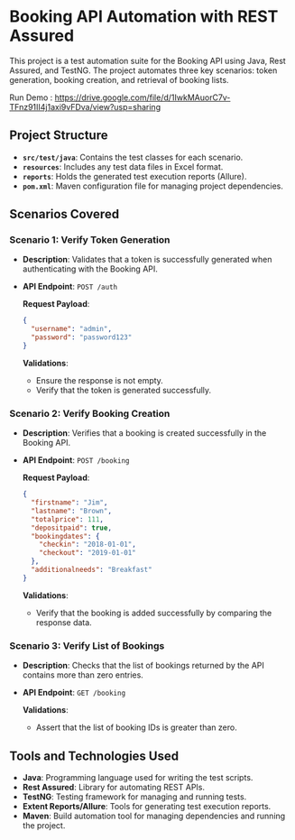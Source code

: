 
# Booking API Automation with REST Assured

This project is a test automation suite for the Booking API using Java, Rest Assured, and TestNG. The project automates three key scenarios: token generation, booking creation, and retrieval of booking lists.

Run Demo : https://drive.google.com/file/d/1IwkMAuorC7v-TFnz91II4j1axi9vFDva/view?usp=sharing 


## Project Structure

- **`src/test/java`**: Contains the test classes for each scenario.
- **`resources`**: Includes any test data files in Excel format.
- **`reports`**: Holds the generated test execution reports (Allure).
- **`pom.xml`**: Maven configuration file for managing project dependencies.

## Scenarios Covered

### Scenario 1: Verify Token Generation
- **Description**: Validates that a token is successfully generated when authenticating with the Booking API.
- **API Endpoint**: `POST /auth`
  
  **Request Payload**:
  ```json
  {
    "username": "admin",
    "password": "password123"
  }
  ```

  **Validations**:
  - Ensure the response is not empty.
  - Verify that the token is generated successfully.

### Scenario 2: Verify Booking Creation
- **Description**: Verifies that a booking is created successfully in the Booking API.
- **API Endpoint**: `POST /booking`
  
  **Request Payload**:
  ```json
  {
    "firstname": "Jim",
    "lastname": "Brown",
    "totalprice": 111,
    "depositpaid": true,
    "bookingdates": {
      "checkin": "2018-01-01",
      "checkout": "2019-01-01"
    },
    "additionalneeds": "Breakfast"
  }
  ```

  **Validations**:
  - Verify that the booking is added successfully by comparing the response data.

### Scenario 3: Verify List of Bookings
- **Description**: Checks that the list of bookings returned by the API contains more than zero entries.
- **API Endpoint**: `GET /booking`

  **Validations**:
  - Assert that the list of booking IDs is greater than zero.

## Tools and Technologies Used

- **Java**: Programming language used for writing the test scripts.
- **Rest Assured**: Library for automating REST APIs.
- **TestNG**: Testing framework for managing and running tests.
- **Extent Reports/Allure**: Tools for generating test execution reports.
- **Maven**: Build automation tool for managing dependencies and running the project.

